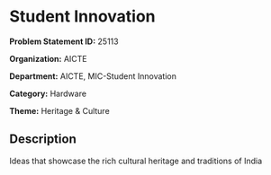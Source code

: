 # Student Innovation

**Problem Statement ID:** 25113

**Organization:** AICTE

**Department:** AICTE, MIC-Student Innovation

**Category:** Hardware

**Theme:** Heritage & Culture

## Description

Ideas that showcase the rich cultural heritage and traditions of India

